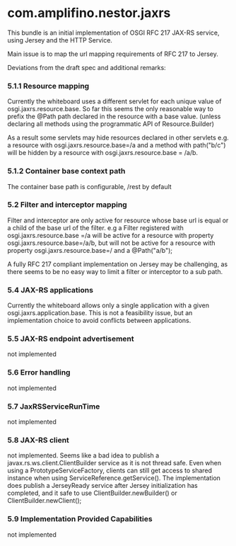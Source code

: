 # com.amplifino.nestor.jaxrs #

This bundle is an initial implementation of OSGI RFC 217 JAX-RS service,
using Jersey and the HTTP Service.

Main issue is to map the url mapping requirements of RFC 217 to Jersey.

Deviations from the draft spec and additional remarks: 

### 5.1.1 Resource mapping ###

Currently the whiteboard uses a different servlet for each unique value of osgi.jaxrs.resource.base.
So far this seems the only reasonable way to prefix the @Path path declared in the resource with a base value.
(unless declaring all methods using the programmatic API of Resource.Builder)

As a result some servlets may hide resources declared in other servlets e.g.
a resource with osgi.jaxrs.resource.base=/a and a method with path("b/c") will be hidden 
by a resource with osgi.jaxrs.resource.base = /a/b.


### 5.1.2 Container base context path ###

The container base path is configurable, /rest by default

### 5.2 Filter and interceptor mapping ###

Filter and interceptor are only active for resource whose base url is equal or a child of the base url of the filter.
e.g a Filter registered with osgi.jaxrs.resource.base =/a will be active for a resource with property osgi.jaxrs.resource.base=/a/b,
but will not be active for a resource with property osgi.jaxrs.resource.base=/ and a @Path("a/b"); 

A fully RFC 217 compliant implementation on Jersey may be challenging, as there seems to be no easy way to limit
a filter or interceptor to a sub path. 


### 5.4 JAX-RS applications ###

Currently the whiteboard allows only a single application with a given osgi.jaxrs.application.base.
This is not a feasibility issue, but an implementation choice to avoid conflicts between applications.

### 5.5 JAX-RS endpoint advertisement ###

not implemented

### 5.6 Error handling ###

not implemented

### 5.7 JaxRSServiceRunTime ###

not implemented

### 5.8 JAX-RS client ###

not implemented. Seems like a bad idea to publish a javax.rs.ws.client.ClientBuilder service as it is not thread safe. 
Even when using a PrototypeServiceFactory, clients can still get access to shared instance when using ServiceReference.getService().
The implementation does publish a JerseyReady service after Jersey initialization has completed,
and it safe to use ClientBuilder.newBuilder() or ClientBuilder.newClient();

### 5.9 Implementation Provided Capabilities ###

not implemented

